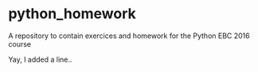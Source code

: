 # python_homework
A repository to contain exercices and homework for the Python EBC 2016 course


Yay, I added a line..
